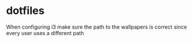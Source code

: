 # dotfiles
When configuring i3 make sure the path to the wallpapers is correct since every user uses a different path
